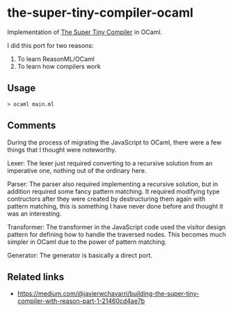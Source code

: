 # the-super-tiny-compiler-ocaml

Implementation of [The Super Tiny Compiler](https://github.com/jamiebuilds/the-super-tiny-compiler) in OCaml.

I did this port for two reasons:
1. To learn ReasonML/OCaml
2. To learn how compilers work

## Usage

`> ocaml main.ml`

## Comments

During the process of migrating the JavaScript to OCaml, there were a few things that I thought were noteworthy.

Lexer: The lexer just required converting to a recursive solution from an imperative one, nothing out of the ordinary here.

Parser: The parser also required implementing a recursive solution, but in addition required some fancy pattern matching. It required modifying type contructors after they were created by destructuring them again with pattern matching, this is something I have never done before and thought it was an interesting.

Transformer: The transformer in the JavaScript code used the visitor design pattern for defining how to handle the traversed nodes. This becomes much simpler in OCaml due to the power of pattern matching.

Generator: The generator is basically a direct port.

## Related links

- https://medium.com/@javierwchavarri/building-the-super-tiny-compiler-with-reason-part-1-21460cd4ae7b


